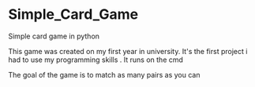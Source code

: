 # Simple_Card_Game
Simple card game in python

This game was created on my first year in university. It's the first project i had to use my programming skills .
It runs on the cmd 

The goal of the game is to match as many pairs as you can 
